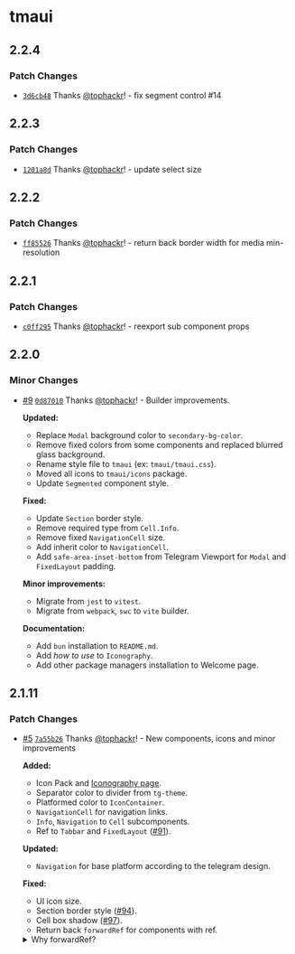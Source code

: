 # tmaui

## 2.2.4

### Patch Changes

- [`3d6cb48`](https://github.com/tophackr/tmaui/commit/3d6cb48cfeeeb24cfe45971f5c24f85b5ef7f681) Thanks [@tophackr](https://github.com/tophackr)! - fix segment control #14

## 2.2.3

### Patch Changes

- [`1201a8d`](https://github.com/tophackr/tmaui/commit/1201a8da02940278fad584a40b39a94613a023e4) Thanks [@tophackr](https://github.com/tophackr)! - update select size

## 2.2.2

### Patch Changes

- [`ff85526`](https://github.com/tophackr/tmaui/commit/ff855264b8aab9e8d19179cbaa9216dd222ef0b2) Thanks [@tophackr](https://github.com/tophackr)! - return back border width for media min-resolution

## 2.2.1

### Patch Changes

- [`c0ff295`](https://github.com/tophackr/tmaui/commit/c0ff295875927a6f02aea4dbf256d08dc130ce8d) Thanks [@tophackr](https://github.com/tophackr)! - reexport sub component props

## 2.2.0

### Minor Changes

- [#9](https://github.com/tophackr/tmaui/pull/9) [`0d87010`](https://github.com/tophackr/tmaui/commit/0d87010203b6b8010b68fff7db0c08e092bda829) Thanks [@tophackr](https://github.com/tophackr)! - Builder improvements.

  **Updated:**

  - Replace `Modal` background color to `secondary-bg-color`.
  - Remove fixed colors from some components and replaced blurred glass background.
  - Rename style file to `tmaui` (ex: `tmaui/tmaui.css`).
  - Moved all icons to `tmaui/icons` package.
  - Update `Segmented` component style.

  **Fixed:**

  - Update `Section` border style.
  - Remove required type from `Cell.Info`.
  - Remove fixed `NavigationCell` size.
  - Add inherit color to `NavigationCell`.
  - Add `safe-area-inset-bottom` from Telegram Viewport for `Modal` and `FixedLayout` padding.

  **Minor improvements:**

  - Migrate from `jest` to `vitest`.
  - Migrate from `webpack`, `swc` to `vite` builder.

  **Documentation:**

  - Add `bun` installation to `README.md`.
  - Add _how to use_ to `Iconography`.
  - Add other package managers installation to Welcome page.

## 2.1.11

### Patch Changes

- [#5](https://github.com/tophackr/tmaui/pull/5) [`7a55b26`](https://github.com/tophackr/tmaui/commit/7a55b26ab52fe984b700894ee9bd05cbf270fc9d) Thanks [@tophackr](https://github.com/tophackr)! - New components, icons and minor improvements

  **Added:**

  - Icon Pack and [Iconography page](https://tophackr.com/tmaui/?path=/docs/iconography--documentation).
  - Separator color to divider from `tg-theme`.
  - Platformed color to `IconContainer`.
  - `NavigationCell` for navigation links.
  - `Info`, `Navigation` to `Cell` subcomponents.
  - Ref to `Tabbar` and `FixedLayout` ([#91](https://github.com/Telegram-Mini-Apps/TelegramUI/issues/91)).

  **Updated:**

  - `Navigation` for base platform according to the telegram design.

  **Fixed:**

  - UI icon size.
  - Section border style ([#94](https://github.com/Telegram-Mini-Apps/TelegramUI/issues/94)).
  - Cell box shadow ([#97](https://github.com/Telegram-Mini-Apps/TelegramUI/pull/97)).
  - Return back `forwardRef` for components with ref.

  <details>
      <summary>Why forwardRef?</summary>
      Although forwardRef is specified as [deprecated](https://react.dev/reference/react/forwardRef) it works as it should, by deleting it, some visual bugs were received, so it was returned back.
  </details>

